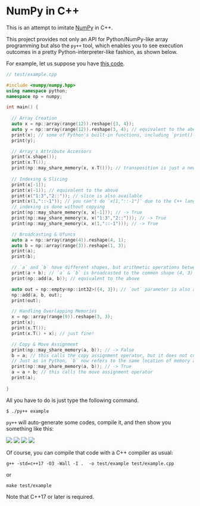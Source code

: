 # NumPy in C++

This is an attempt to imitate [NumPy](https://numpy.org/) in C++.

This project provides not only an API for Python/NumPy-like array programming but also the `py++` tool, which enables you to see execution outcomes in a pretty Python-interpreter-like fashion, as shown below.

For example, let us suppose you have [this code](https://github.com/RyotaUshio/numpy/blob/main/test/example.cpp).

```c++
// test/example.cpp

#include <numpy/numpy.hpp>
using namespace python;
namespace np = numpy;

int main() {
  
  // Array Creation
  auto x = np::array(range(12)).reshape({3, 4});
  auto y = np::array(range(12)).reshape(3, 4); // equivalent to the above
  print(x); // some of Python's built-in functions, including `print()`, are supported
  print(y);

  // Array's Attribute Accessors
  print(x.shape());
  print(x.T());
  print(np::may_share_memory(x, x.T())); // transposition is just a new "view"
  
  // Indexing & Slicing
  print(x[-1]);
  print(x(-1)); // equivalent to the above
  print(x("1:3","2::")); // slice is also available
  print(x(1,"::-1")); // you can't do `x[1,"::-1"]` due to the C++ language specification
  // indexing is done without copying
  print(np::may_share_memory(x, x[-1])); // -> True
  print(np::may_share_memory(x, x("1:3","2::"))); // -> True
  print(np::may_share_memory(x, x(1,"::-1"))); // -> True

  // Broadcasting & Ufuncs
  auto a = np::array(range(4)).reshape(4, 1);
  auto b = np::array(range(3)).reshape(1, 3);
  print(a);
  print(b);

  // `a` and `b` have different shapes, but arithmetic operations between them are possible.
  print(a + b); // `a` & `b` is broadcasted to the common shape (4, 3) in the internal of `np::add()`
  print(np::add(a, b)); // equivalent to the above

  auto out = np::empty<np::int32>({4, 3}); // `out` parameter is also available, just as the original NumPy!
  np::add(a, b, out);
  print(out);

  // Handling Overlapping Memories
  x = np::array(range(9)).reshape(3, 3);
  print(x);
  print(x.T());
  print(x.T() + x); // just fine!

  // Copy & Move Assignment
  print(np::may_share_memory(a, b)); // -> False
  b = a; // this calls the copy assignment operator, but it does not copy the contents of the array.
  // Just as in Python, `b` now refers to the same location of memory as `a`.
  print(np::may_share_memory(a, b)); // -> True
  a = a + b; // this calls the move assignment operator
  print(a);
  
}

```

All you have to do is just type the following command.
```
$ ./py++ example
```
`py++` will auto-generate some codes, compile it, and then show you something like this:

![](https://github.com/RyotaUshio/numpy/blob/main/fig/py++1.png?raw=true)
![](https://github.com/RyotaUshio/numpy/blob/main/fig/py++2.png?raw=true)
![](https://github.com/RyotaUshio/numpy/blob/main/fig/py++3.png?raw=true)
![](https://github.com/RyotaUshio/numpy/blob/main/fig/py++4.png?raw=true)

Of course, you can compile that code with a C++ compiler as usual:

```
g++ -std=c++17 -O3 -Wall -I .  -o test/example test/example.cpp
```

or

```
make test/example
```

Note that C++17 or later is required.